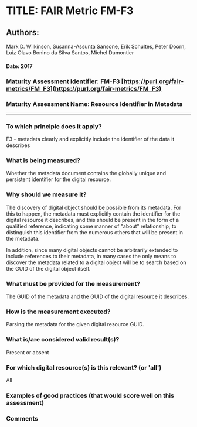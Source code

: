 # TITLE:  FAIR Metric FM-F3

## Authors: 
Mark D. Wilkinson, Susanna-Assunta Sansone, Erik Schultes, Peter Doorn,
Luiz Olavo Bonino da Silva Santos, Michel Dumontier

#### Date: 2017


### Maturity Assessment Identifier: FM-F3 [https://purl.org/fair-metrics/FM_F3](https://purl.org/fair-metrics/FM_F3)

### Maturity Assessment Name:  Resource Identifier in Metadata
----

### To which principle does it apply?  
F3 - metadata clearly and explicitly include the identifier of the data it describes

### What is being measured?
Whether the metadata document contains the globally unique and persistent identifier for the digital resource.

### Why should we measure it?
The discovery of digital object should be possible from its metadata. For this to happen, the metadata must explicitly contain the identifier for the digital resource it describes, and this should be present in the form of a qualified reference, indicating some manner of "about" relationship, to distinguish this identifier from the numerous others that will be present in the metadata.

In addition, since many digital objects cannot be arbitrarily extended to include references to their metadata, in many cases the only means to discover the metadata related to a digital object will be to search based on the GUID of the digital object itself.

### What must be provided for the measurement?

The GUID of the metadata and the GUID of the digital resource it describes.


### How is the measurement executed?
Parsing the metadata for the given digital resource GUID.


### What is/are considered valid result(s)?
Present or absent

### For which digital resource(s) is this relevant? (or 'all')
All

### Examples of good practices (that would score well on this assessment)


### Comments
